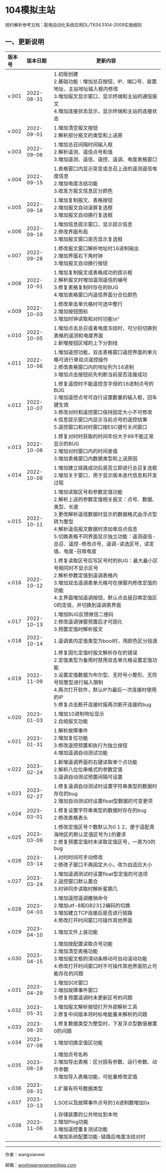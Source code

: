 # 104模拟主站

规约解析参考文档：配电自动化系统应用DL/T634.5104-2009实施细则

## 一、更新说明

| 版本号 | 版本日期   | 更新内容                                                     |
| :----- | :--------- | ------------------------------------------------------------ |
| v.001  | 2022-08-31 | 1.初版创建<br/>2.基础功能：增加总召按钮，IP、端口号、装置地址、主站地址输入框内修改<br/>3.增加报文显示窗口，显示终端和主站的通信报文<br/>4.增加连接状态显示，显示终端和主站的连接状态 |
| v.002  | 2022-09-01 | 1.增加清空报文按钮<br/>2.解析部分报文的类型和上送原          |
| v.003  | 2022-09-06 | 1.增加总召间隔时间输入框<br/>2.解析遥测、遥信点号和值<br/>3.增加遥测、遥信、遥控、遥调、电度表格窗口 |
| v.004  | 2022-09-15 | 1.表格窗口内显示突变或总召上送的遥测遥信电度信息<br/>2.增加电度冻结功能<br/>3.收发方报文信息区分颜色 |
| v.005  | 2022-09-16 | 1.增加复制报文、表格按钮<br/>2.增加报文自动滚屏复选框<br/>3.增加报文自动换行复选框<br/> |
| v.006  | 2022-09-19 | 1.增加信息提示窗口，显示提示信息<br/>2.修改界面布局<br/>3.增加报文窗口是否显示复选框 |
| v.007  | 2022-09-28 | 1.修改报文窗口解析地址时16进制输出<br/>2.增加界面右下角时钟<br/>3.增加报文自动换行按钮 |
| v.008  | 2022-10-01 | 1.增加复制报文或表格成功的提示框<br/>2.解析报文时增加遥测遥信的编号<br/>3.修复表格复制时存在的BUG<br/>4.增加表格窗口内遥信界面分合位颜色 |
| v.009  | 2022-10-03 | 1.修改单击单元格时可选中整行<br/>2.增加按钮图标<br/>3.增加时钟读取和对时功能\n" |
| v.010  | 2022-10-05 | 1.增加点击总召或者电度冻结时，可分别切换到表格的遥测和电度界面<br/>2.新增按钮区域的上下分割线 |
| v.011  | 2022-10-06 | 1.增加遥控功能，双击表格窗口遥控界面的单元格可进行单双点遥控操作<br/>2.修改表格窗口内的地址列为16进制<br/>3.增加点击按钮前先判断当前是否连接成功 |
| v.012  | 2022-10-07 | 1.修复遥控时不能遥控含字母的16进制点号的BUG<br/>2.增加遥控点号可自行设置数量的输入框，回车键生效<br/>3.修改对时和遥控窗口保持固定大小不可修改<br/>4.信息提示窗口内显示当前点号的遥控结果<br/>5.遥控窗口和对时窗口按ESC键可关闭窗口 |
| v.013  | 2022-10-08 | 1.修复对时时获取的时间年份大于99不能正常显示的BUG<br/>2.增加对时窗口内的时间差值<br/>3.增加表格窗口内数据类型和上送原因 |
| v.014  | 2022-10-09 | 1.增加建立链路成功后是否立即进行总召复选框<br/>2.增加关于窗口，用于显示版本迭代信息和开发过程 |
| v.015  | 2022-10-11 | 1.增加读取区号和参数定值功能<br/>2.解析上送的参数定值相关报文：点号、数据、类型、长度<br/>3.更改解析遥信数据时显示的数据格式由浮点型转为整型<br/>4.解析遥信报文数据时添加单双点信息<br/>5.切换表格不同界面显示独立功能：遥测遥信-总召、遥控-修改点号、遥调-读选区号，读定值、电度-召唤电度 |
| v.016  | 2022-10-12 | 1.修复读取区号后写区号时的BUG：最大最小区号相同时不显示区号<br/>2.解析参数定值到遥调表格内<br/>3.增加双击遥调表单元格可在弹窗内修改定值的功能<br/>4.主界面增加遥调按钮，默认点击就召唤定值区0的定值，并切换到遥调表界面 |
| v.017  | 2022-10-13 | 1.增加BUG反馈微信二维码<br/>2.修改遥调弹窗预置后才可固化<br/>3.预置定值时解析报文 |
| v.018  | 2022-10-14 | 1.遥调表内定值类型为bool时，用颜色区分投退                   |
| v.019  | 2022-11-09 | 1.修复固化定值时报文解析存在的错误<br/>2.定值类型为备用时禁用双击单元格设置定值功能<br/>3.设置定值数据为布尔型、无符号小整形、无符号短整型进行输入限制<br/>4.再次打开软件，默认IP为最后一次连接时使用的IP<br/>5.修复点击断开连接时报两次断开连接的bug |
| v.020  | 2023-01-03 | 1.增加10进制地址显示<br/>2.自组报文功能                      |
| v.021  | 2023-01-31 | 1.解析故障事件<br/>2.增加复位功能<br/>3.修改遥控预置和执行为独立按钮<br/>4.增加遥调自动测试功能 |
| v.022  | 2023-02-24 | 1.新增遥调界面的右键读取单个点功能<br/>2.解析八位位串格式的参数定值<br/>3.遥调自动测试预置间隔可设置 |
| v.023  | 2023-02-27 | 1.修复遥调自动测试时设置字符串类型的数据时存在的bug<br/>2.增加自动测试时设置float型数据的可变更项 |
| v.024  | 2023-03-01 | 1.修复设置字符串类型的数据时存在的bug<br/>2.修改表格表头     |
| v.025  | 2023-03-09 | 1.修改定值区号个数默认为0 1 2，便于适配青海地区的默认定值区号为1的要求<br/>2.修复预置定值时未读取定值区号，一直为0的bug |
| v.026  | 2023-03-14 | 1.对时时间可手动修改<br/>2.修改子窗口不再固定大小，改为自适应大小 |
| v.027  | 2023-03-24 | 1.增加遥调测试时设置float型定值的可选项<br/>2.遥控窗口默认置合<br/>3.时钟同步读取时解析星期几 |
| v.028  | 2023-04-03 | 1.增加遥控遥调撤销命令<br/>2.增加utf-8和GB2312编码的切换<br/>3.增加建立TCP连接后是否进行链路<br/>4.修改打开时间窗口可操作其他界面 |
| v.029  | 2023-04-10 | 1.增加文件上装功能                                           |
| v.030  | 2023-04-15 | 1.增加按配置读取点号功能<br/>2.增加清空表格功能<br/>3.增加报文框的滑动条移动可自动滚动功能<br />4.修改打开时间窗口时不可操作其他界面防止可能存在的问题 |
| v.031  | 2023-04-29 | 1.增加SOE窗口<br />2.增加故障事件窗口<br />3.修复预置遥调时未更新区号的问题 |
| v.032  | 2023-05-31 | 1.增加报文解析按钮打开外部解析工具<br />2.修复中间版本将时标电能量未解析的问题 |
| v.033  | 2023-06-20 | 1.修复数据类型为整型时，下发浮点型数值被置0的问题            |
| v.034  | 2023-07-08 | 1.增加切换定值区功能                                         |
| v.035  | 2023-08-19 | 1.增加点号名称<br />2.增加导出表格：区分固有参数、运行参数、动作参数<br />3.增加导入表格功能，可批量修改定值 |
| v.036  | 2023-08-31 | 1.扩展有符号数据类型                                         |
| v.037  | 2023-10-13 | 1.SOE以及故障事件点号的16进制数增加0x                        |
| v.038  | 2023-11-06 | 1.存储装置的公共地址到本地<br />2.增加Ping功能<br />3.增加遥控重复测试功能<br />4.增加系统配置功能-链路后电度冻结对时|


---

作者：wangxianwei

邮箱：woshiwangxianwei@qq.com
